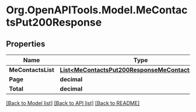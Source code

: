 # Org.OpenAPITools.Model.MeContactsPut200Response

## Properties

Name | Type | Description | Notes
------------ | ------------- | ------------- | -------------
**MeContactsList** | [**List&lt;MeContactsPut200ResponseMeContactsListInner&gt;**](MeContactsPut200ResponseMeContactsListInner.md) |  | [optional] 
**Page** | **decimal** |  | [optional] 
**Total** | **decimal** |  | [optional] 

[[Back to Model list]](../README.md#documentation-for-models) [[Back to API list]](../README.md#documentation-for-api-endpoints) [[Back to README]](../README.md)

